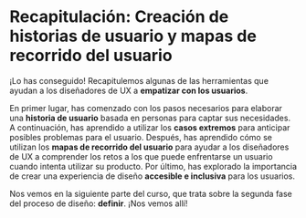 # Recapitulación: Creación de historias de usuario y mapas de recorrido del usuario

¡Lo has conseguido! Recapitulemos algunas de las herramientas que ayudan a los diseñadores de UX a **empatizar con los usuarios**.

En primer lugar, has comenzado con los pasos necesarios para elaborar una **historia de usuario** basada en personas para captar sus necesidades. A continuación, has aprendido a utilizar los **casos extremos** para anticipar posibles problemas para el usuario. Después, has aprendido cómo se utilizan los **mapas de recorrido del usuario** para ayudar a los diseñadores de UX a comprender los retos a los que puede enfrentarse un usuario cuando intenta utilizar su producto. Por último, has explorado la importancia de crear una experiencia de diseño **accesible e inclusiva** para los usuarios.

Nos vemos en la siguiente parte del curso, que trata sobre la segunda fase del proceso de diseño: **definir**. ¡Nos vemos allí!
